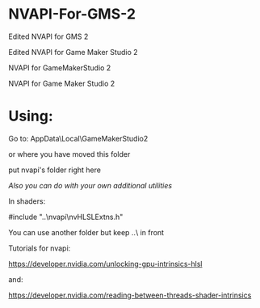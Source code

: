# NVAPI-For-GMS-2
Edited NVAPI for GMS 2

Edited NVAPI for Game Maker Studio 2

NVAPI for GameMakerStudio 2

NVAPI for Game Maker Studio 2

# Using: 
Go to: AppData\Local\GameMakerStudio2

or where you have moved this folder

put nvapi's folder right here

*Also you can do with your own additional utilities*


In shaders:

#include "..\nvapi\nvHLSLExtns.h"

You can use another folder but keep ..\ in front


Tutorials for nvapi:

https://developer.nvidia.com/unlocking-gpu-intrinsics-hlsl

and: 

https://developer.nvidia.com/reading-between-threads-shader-intrinsics
